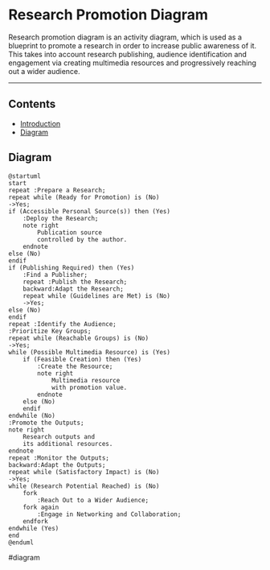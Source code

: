 # Research Promotion Diagram
Research promotion diagram is an activity diagram, which is used as a blueprint to promote a research in order to increase public awareness of it. This takes into account research publishing, audience identification and engagement via creating multimedia resources and progressively reaching out a wider audience.

---

## Contents
- [Introduction](#research-promotion)
- [Diagram](#diagram)

## Diagram
```plantuml
@startuml
start
repeat :Prepare a Research;
repeat while (Ready for Promotion) is (No)
->Yes;
if (Accessible Personal Source(s)) then (Yes)
    :Deploy the Research;
    note right
        Publication source 
        controlled by the author.
    endnote
else (No)
endif
if (Publishing Required) then (Yes)
    :Find a Publisher;
    repeat :Publish the Research;
    backward:Adapt the Research;
    repeat while (Guidelines are Met) is (No)
    ->Yes;
else (No)
endif
repeat :Identify the Audience;
:Prioritize Key Groups;
repeat while (Reachable Groups) is (No)
->Yes;
while (Possible Multimedia Resource) is (Yes)
    if (Feasible Creation) then (Yes)
        :Create the Resource;
        note right
            Multimedia resource 
            with promotion value.
        endnote
    else (No)
    endif
endwhile (No)
:Promote the Outputs;
note right
    Research outputs and 
    its additional resources.
endnote
repeat :Monitor the Outputs;
backward:Adapt the Outputs;
repeat while (Satisfactory Impact) is (No)
->Yes;
while (Research Potential Reached) is (No)
    fork
        :Reach Out to a Wider Audience;
    fork again
        :Engage in Networking and Collaboration;
    endfork
endwhile (Yes)
end
@enduml
```

#diagram
